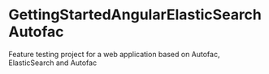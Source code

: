# GettingStartedAngularElasticSearchAutofac
Feature testing project for a web application based on Autofac, ElasticSearch and Autofac
